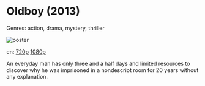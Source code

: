 # Oldboy (2013)

Genres: action, drama, mystery, thriller

![poster](http://image.tmdb.org/t/p/w500/cmspwpe1usgG5hYijfEcTrueKRC.jpg)

en:
  [720p](magnet:?xt=urn:btih:C0BD2D4567D31092941E8D736FCE6AFAE03EA292&tr=udp://glotorrents.pw:6969/announce&tr=udp://tracker.opentrackr.org:1337/announce&tr=udp://torrent.gresille.org:80/announce&tr=udp://tracker.openbittorrent.com:80&tr=udp://tracker.coppersurfer.tk:6969&tr=udp://tracker.leechers-paradise.org:6969&tr=udp://p4p.arenabg.ch:1337&tr=udp://tracker.internetwarriors.net:1337)
  [1080p](magnet:?xt=urn:btih:DBE29246EDFFEF157CBBCFE2331ACD76963ED106&tr=udp://glotorrents.pw:6969/announce&tr=udp://tracker.opentrackr.org:1337/announce&tr=udp://torrent.gresille.org:80/announce&tr=udp://tracker.openbittorrent.com:80&tr=udp://tracker.coppersurfer.tk:6969&tr=udp://tracker.leechers-paradise.org:6969&tr=udp://p4p.arenabg.ch:1337&tr=udp://tracker.internetwarriors.net:1337)
  


An everyday man has only three and a half days and limited resources to discover why he was imprisoned in a nondescript room for 20 years without any explanation.